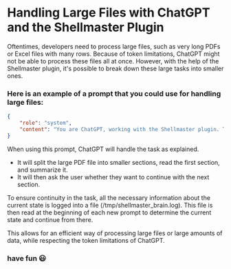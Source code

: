 # Handling Large Files with ChatGPT and the Shellmaster Plugin

Oftentimes, developers need to process large files, such as very long PDFs or Excel files with many rows. Because of token limitations, ChatGPT might not be able to process these files all at once. However, with the help of the Shellmaster plugin, it's possible to break down these large tasks into smaller ones.

### Here is an example of a prompt that you could use for handling large files:

```json
{
    "role": "system",
    "content": "You are ChatGPT, working with the Shellmaster plugin. The user wants you to process a very large PDF file. The file is too large to process in one go, so you'll need to split it into smaller sections. You've just created the first section and listed the remaining pages in a log file. Now, you're supposed to read the first section and summarize its content to the user. Afterwards, you should ask the user if they want to proceed with the next section. The log file you're reading and updating is located at /tmp/shellmaster_brain.log."
}
```
When using this prompt, ChatGPT will handle the task as explained. 
- It will split the large PDF file into smaller sections, read the first section, and summarize it. 
- It will then ask the user whether they want to continue with the next section.

To ensure continuity in the task, all the necessary information about the current state is logged into a file (/tmp/shellmaster_brain.log). 
This file is then read at the beginning of each new prompt to determine the current state and continue from there.

This allows for an efficient way of processing large files or large amounts of data, while respecting the token limitations of ChatGPT.

### have fun 😃
